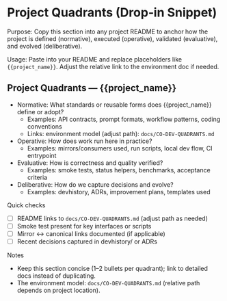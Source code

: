 # Project Quadrants (Drop‑in Snippet)

Purpose: Copy this section into any project README to anchor how the project is defined (normative), executed (operative), validated (evaluative), and evolved (deliberative).

Usage: Paste into your README and replace placeholders like `{{project_name}}`. Adjust the relative link to the environment doc if needed.

## Project Quadrants — {{project_name}}

- Normative: What standards or reusable forms does {{project_name}} define or adopt?
  - Examples: API contracts, prompt formats, workflow patterns, coding conventions
  - Links: environment model (adjust path): `docs/CO-DEV-QUADRANTS.md`
- Operative: How does work run here in practice?
  - Examples: mirrors/consumers used, run scripts, local dev flow, CI entrypoint
- Evaluative: How is correctness and quality verified?
  - Examples: smoke tests, status helpers, benchmarks, acceptance criteria
- Deliberative: How do we capture decisions and evolve?
  - Examples: devhistory, ADRs, improvement plans, templates used

Quick checks
- [ ] README links to `docs/CO-DEV-QUADRANTS.md` (adjust path as needed)
- [ ] Smoke test present for key interfaces or scripts
- [ ] Mirror ↔ canonical links documented (if applicable)
- [ ] Recent decisions captured in devhistory/ or ADRs

Notes
- Keep this section concise (1–2 bullets per quadrant); link to detailed docs instead of duplicating.
- The environment model: `docs/CO-DEV-QUADRANTS.md` (relative path depends on project location).
